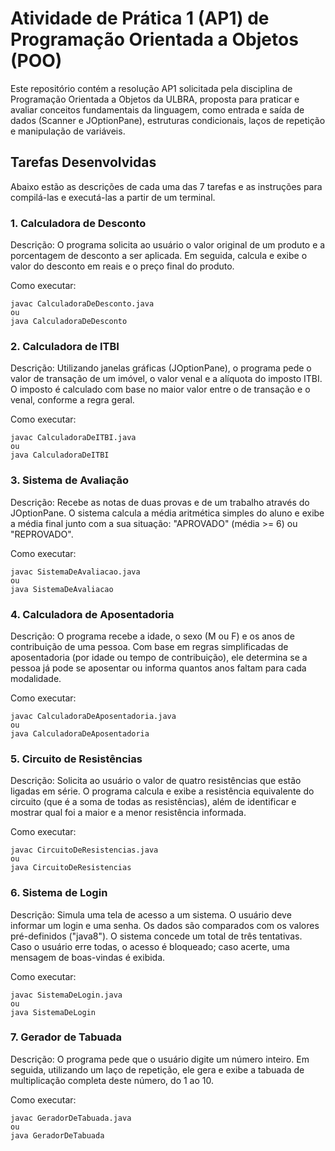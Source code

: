 # Atividade de Prática 1 (AP1) de Programação Orientada a Objetos (POO)
Este repositório contém a resolução AP1 solicitada pela disciplina de Programação Orientada a Objetos da ULBRA, proposta para praticar e avaliar conceitos fundamentais da linguagem, como entrada e saída de dados (Scanner e JOptionPane), estruturas condicionais, laços de repetição e manipulação de variáveis.

## Tarefas Desenvolvidas
Abaixo estão as descrições de cada uma das 7 tarefas e as instruções para compilá-las e executá-las a partir de um terminal.

### 1. Calculadora de Desconto
Descrição: O programa solicita ao usuário o valor original de um produto e a porcentagem de desconto a ser aplicada. Em seguida, calcula e exibe o valor do desconto em reais e o preço final do produto.

Como executar:
```
javac CalculadoraDeDesconto.java
ou
java CalculadoraDeDesconto
```

### 2. Calculadora de ITBI
Descrição: Utilizando janelas gráficas (JOptionPane), o programa pede o valor de transação de um imóvel, o valor venal e a alíquota do imposto ITBI. O imposto é calculado com base no maior valor entre o de transação e o venal, conforme a regra geral.

Como executar:
```
javac CalculadoraDeITBI.java
ou
java CalculadoraDeITBI
```

### 3. Sistema de Avaliação
Descrição: Recebe as notas de duas provas e de um trabalho através do JOptionPane. O sistema calcula a média aritmética simples do aluno e exibe a média final junto com a sua situação: "APROVADO" (média >= 6) ou "REPROVADO".

Como executar:
```
javac SistemaDeAvaliacao.java
ou
java SistemaDeAvaliacao
```

### 4. Calculadora de Aposentadoria
Descrição: O programa recebe a idade, o sexo (M ou F) e os anos de contribuição de uma pessoa. Com base em regras simplificadas de aposentadoria (por idade ou tempo de contribuição), ele determina se a pessoa já pode se aposentar ou informa quantos anos faltam para cada modalidade.

Como executar:
```
javac CalculadoraDeAposentadoria.java
ou
java CalculadoraDeAposentadoria
```

### 5. Circuito de Resistências
Descrição: Solicita ao usuário o valor de quatro resistências que estão ligadas em série. O programa calcula e exibe a resistência equivalente do circuito (que é a soma de todas as resistências), além de identificar e mostrar qual foi a maior e a menor resistência informada.

Como executar:
```
javac CircuitoDeResistencias.java
ou
java CircuitoDeResistencias
```

### 6. Sistema de Login
Descrição: Simula uma tela de acesso a um sistema. O usuário deve informar um login e uma senha. Os dados são comparados com os valores pré-definidos ("java8"). O sistema concede um total de três tentativas. Caso o usuário erre todas, o acesso é bloqueado; caso acerte, uma mensagem de boas-vindas é exibida.

Como executar:
```
javac SistemaDeLogin.java
ou
java SistemaDeLogin
```

### 7. Gerador de Tabuada
Descrição: O programa pede que o usuário digite um número inteiro. Em seguida, utilizando um laço de repetição, ele gera e exibe a tabuada de multiplicação completa deste número, do 1 ao 10.

Como executar:
```
javac GeradorDeTabuada.java
ou
java GeradorDeTabuada
```